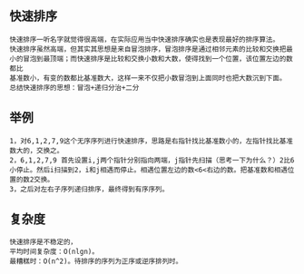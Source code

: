快速排序
---
    快速排序一听名字就觉得很高端，在实际应用当中快速排序确实也是表现最好的排序算法。
    快速排序虽然高端，但其实其思想是来自冒泡排序，冒泡排序是通过相邻元素的比较和交换把最小的冒泡到最顶端；而快速排序是比较和交换小数和大数，使得找到一个位置，该位置左边的数都比
    基准数小，有变的数都比基准数大，这样一来不仅把小数冒泡到上面同时也把大数沉到下面。
    总结快速排序的思想：冒泡+递归分治+二分
举例
---
    1，对6,1,2,7,9这个无序序列进行快速排序，思路是右指针找比基准数小的，左指针找比基准数大的，交换之。 
    2，6,1,2,7,9 首先设置i,j两个指针分别指向两端，j指针先扫描（思考一下为什么？）2比6小停止。然后i扫描到2，i和j相遇而停止。相遇位置左边的数<6<右边的数。把基准数和相遇位置的数2交换。
    3，之后对左右子序列递归排序，最终得到有序序列。     
      
复杂度
---
    快速排序是不稳定的，
    平均时间复杂度：O(nlgn)。
    最糟糕时：O(n^2)。待排序的序列为正序或逆序排列时。